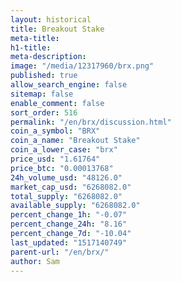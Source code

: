 ```yaml
---
layout: historical
title: Breakout Stake
meta-title: 
h1-title: 
meta-description: 
image: "/media/12317960/brx.png"
published: true
allow_search_engine: false
sitemap: false
enable_comment: false
sort_order: 516
permalink: "/en/brx/discussion.html"
coin_a_symbol: "BRX"
coin_a_name: "Breakout Stake"
coin_a_lower_case: "brx"
price_usd: "1.61764"
price_btc: "0.00013768"
24h_volume_usd: "48126.0"
market_cap_usd: "6268082.0"
total_supply: "6268082.0"
available_supply: "6268082.0"
percent_change_1h: "-0.07"
percent_change_24h: "8.16"
percent_change_7d: "-10.04"
last_updated: "1517140749"
parent-url: "/en/brx/"
author: Sam
---
```


